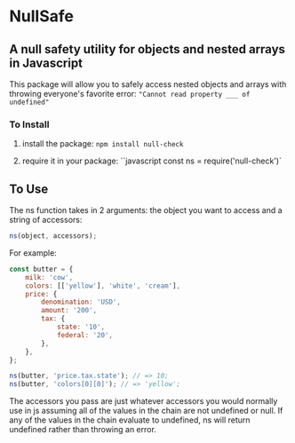 # NullSafe

## A null safety utility for objects and nested arrays in Javascript

This package will allow you to safely access nested objects and arrays with throwing everyone's favorite error:
`"Cannot read property ___ of undefined"`

### To Install

1. install the package:
   `npm install null-check`

2. require it in your package:
   ``javascript const ns = require('null-check')`

## To Use

The ns function takes in 2 arguments: the object you want to access and a string of accessors:

```javascript
ns(object, accessors);
```

For example:

```javascript
const butter = {
	milk: 'cow',
	colors: [['yellow'], 'white', 'cream'],
	price: {
		denomination: 'USD',
		amount: '200',
		tax: {
			state: '10',
			federal: '20',
		},
	},
};

ns(butter, 'price.tax.state'); // => 10;
ns(butter, 'colors[0][0]'); // => 'yellow';
```

The accessors you pass are just whatever accessors you would normally use in js assuming all of the values in the chain are not undefined or null.
If any of the values in the chain evaluate to undefined, ns will return undefined rather than throwing an error.
